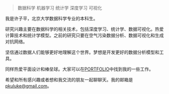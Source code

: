 > 数据科学 机器学习 统计学 深度学习 可视化

我是许子平，北京大学数据科学专业的本科生。



研究兴趣主要在数据科学的相关技术，包括深度学习、统计学、数据可视化。热爱计算技术和统计学模型。之前的研究只要在空气污染数据分析、数据可视化和生成对抗网络。



坚信通过数据人们能够更好地理解这个世界。梦想是开发更好的数据分析模型和工具。



同样热爱平面设计和棒垒球。大家可以在[PORTFOLIO](https://zipingxu.github.io/portfolio/)中找到我的一些工作。



希望和所有感兴趣或者想和我交流的朋友一起聊聊天。我的邮箱是[pkuluke@gmail.com](pkuluke@gmail.com)。

